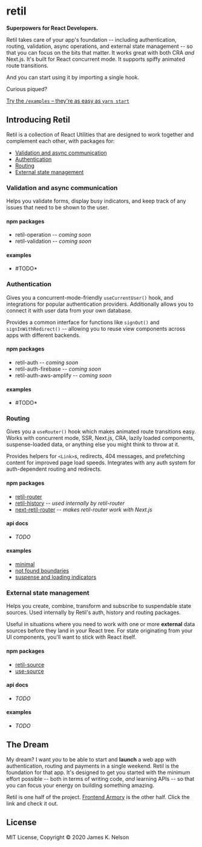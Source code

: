 retil
=====

**Superpowers for React Developers.**

Retil takes care of your app's foundation -- including authentication, routing, validation, async operations, and external state management -- so that you can focus on the bits that matter. It works great with both CRA *and* Next.js. It's built for React concurrent mode. It supports spiffy animated route transitions.

And you can start using it by importing a single hook.

Curious piqued?

[Try the `/examples` &ndash; they're as easy as `yarn start`](./examples)


## Introducing Retil

Retil is a collection of React Utilities that are designed to work together and complement each other, with packages for:

- [Validation and async communication](#validation-and-async-communication)
- [Authentication](#authentication)
- [Routing](#routing)
- [External state management](#external-state-management)


### Validation and async communication

Helps you validate forms, display busy indicators, and keep track of any issues that need to be shown to the user.

#### npm packages

- retil-operation -- *coming soon*
- retil-validation -- *coming soon*

#### examples

- #TODO*


### Authentication

Gives you a concurrent-mode-friendly `useCurrentUser()` hook, and integrations for popular authentication providers. Additionally allows you to connect it with user data from your own database.

Provides a common interface for functions like `signOut()` and `signInWithRedirect()` -- allowing you to reuse view components across apps with different backends.

#### npm packages

- retil-auth -- *coming soon*
- retil-auth-firebase -- *coming soon*
- retil-auth-aws-amplify -- *coming soon*

#### examples

- #TODO*


### Routing

Gives you a `useRouter()` hook which makes animated route transitions easy. Works with concurrent mode, SSR, Next.js, CRA, lazily loaded components, suspense-loaded data, or anything else you might think to throw at it.

Provides helpers for `<Link>`s, redirects, 404 messages, and prefetching content for improved page load speeds. Integrates with any auth system for auth-dependent routing and redirects.

#### npm packages

- [retil-router](./packages/retil-router)
- [retil-history](./packages/retil-history) -- *used internally by retil-router*
- [next-retil-router](./packages/retil-router-next) -- *makes retil-router work with Next.js*

#### api docs

- *TODO*

#### examples

- [minimal](./examples/router-minimal)
- [not found boundaries](./examples/router-not-found-boundary)
- [suspense and loading indicators](./examples/router-suspense-loading-indicators)


### External state management

Helps you create, combine, transform and subscribe to suspendable state sources. Used internally by Retil's auth, history and routing packages.

Useful in situations where you need to work with one or more **external** data sources before they land in your React tree. For state originating from your UI components, you'll want to stick with React itself.

#### npm packages

- [retil-source](./packages/retil-source)
- [use-source](./packages/use-source)

#### api docs

- *TODO*

#### examples

- *TODO*



## The Dream

My dream? I want *you* to be able to start and **launch** a web app with authentication, routing and payments in a single weekend. Retil is the foundation for that app. It's designed to get you started with the minimum effort possible -- both in terms of writing code, *and* learning APIs -- so that you can focus your energy on building something amazing.

Retil is one half of the project. [Frontend Armory](https://frontarm.com) is the other half. Click the link and check it out.


## License

MIT License, Copyright &copy; 2020 James K. Nelson
